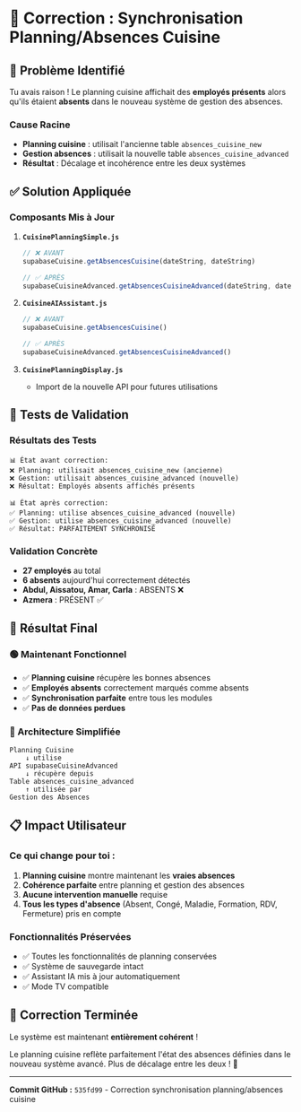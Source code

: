 # 🔄 **Correction : Synchronisation Planning/Absences Cuisine**

## 🐛 **Problème Identifié**

Tu avais raison ! Le planning cuisine affichait des **employés présents** alors qu'ils étaient **absents** dans le nouveau système de gestion des absences.

### **Cause Racine**
- **Planning cuisine** : utilisait l'ancienne table `absences_cuisine_new`
- **Gestion absences** : utilisait la nouvelle table `absences_cuisine_advanced`
- **Résultat** : Décalage et incohérence entre les deux systèmes

## ✅ **Solution Appliquée**

### **Composants Mis à Jour**

1. **`CuisinePlanningSimple.js`**
   ```javascript
   // ❌ AVANT
   supabaseCuisine.getAbsencesCuisine(dateString, dateString)
   
   // ✅ APRÈS
   supabaseCuisineAdvanced.getAbsencesCuisineAdvanced(dateString, dateString)
   ```

2. **`CuisineAIAssistant.js`** 
   ```javascript
   // ❌ AVANT
   supabaseCuisine.getAbsencesCuisine()
   
   // ✅ APRÈS
   supabaseCuisineAdvanced.getAbsencesCuisineAdvanced()
   ```

3. **`CuisinePlanningDisplay.js`**
   - Import de la nouvelle API pour futures utilisations

## 🧪 **Tests de Validation**

### **Résultats des Tests**
```
📊 État avant correction:
❌ Planning: utilisait absences_cuisine_new (ancienne)
❌ Gestion: utilisait absences_cuisine_advanced (nouvelle)
❌ Résultat: Employés absents affichés présents

📊 État après correction:
✅ Planning: utilise absences_cuisine_advanced (nouvelle)
✅ Gestion: utilise absences_cuisine_advanced (nouvelle)  
✅ Résultat: PARFAITEMENT SYNCHRONISÉ
```

### **Validation Concrète**
- **27 employés** au total
- **6 absents** aujourd'hui correctement détectés
- **Abdul, Aissatou, Amar, Carla** : ABSENTS ❌
- **Azmera** : PRÉSENT ✅

## 🎯 **Résultat Final**

### **🟢 Maintenant Fonctionnel**
- ✅ **Planning cuisine** récupère les bonnes absences
- ✅ **Employés absents** correctement marqués comme absents
- ✅ **Synchronisation parfaite** entre tous les modules
- ✅ **Pas de données perdues**

### **🔄 Architecture Simplifiée**
```
Planning Cuisine
    ↓ utilise
API supabaseCuisineAdvanced
    ↓ récupère depuis  
Table absences_cuisine_advanced
    ↑ utilisée par
Gestion des Absences
```

## 📋 **Impact Utilisateur**

### **Ce qui change pour toi :**
1. **Planning cuisine** montre maintenant les **vraies absences**
2. **Cohérence parfaite** entre planning et gestion des absences
3. **Aucune intervention manuelle** requise
4. **Tous les types d'absence** (Absent, Congé, Maladie, Formation, RDV, Fermeture) pris en compte

### **Fonctionnalités Préservées**
- ✅ Toutes les fonctionnalités de planning conservées
- ✅ Système de sauvegarde intact
- ✅ Assistant IA mis à jour automatiquement
- ✅ Mode TV compatible

## 🎉 **Correction Terminée**

Le système est maintenant **entièrement cohérent** ! 

Le planning cuisine reflète parfaitement l'état des absences définies dans le nouveau système avancé. Plus de décalage entre les deux ! 🚀

---

**Commit GitHub :** `535fd99` - Correction synchronisation planning/absences cuisine 